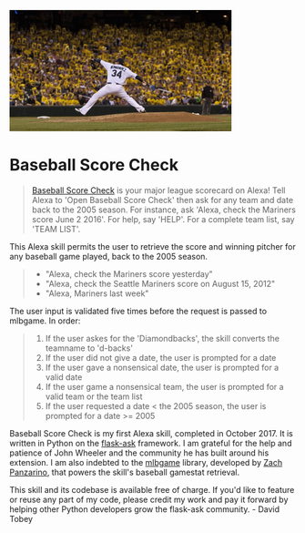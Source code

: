 
![picture](speech_assets/theking.jpg)
# Baseball Score Check

> [Baseball Score Check](https://www.amazon.com/gp/product/B075DL156N?ie=UTF8&ref-suffix=ss_rw) is your major league scorecard on Alexa! Tell Alexa to 'Open Baseball Score Check' then ask for any team and date back to the 2005 season. For instance, ask 'Alexa, check the Mariners score June 2 2016'. For help, say 'HELP'. For a complete team list, say 'TEAM LIST'.

This Alexa skill permits the user to retrieve the score and winning pitcher for any baseball game played, back to the 2005 season.

> * "Alexa, check the Mariners score yesterday"
> * "Alexa, check the Seattle Mariners score on August 15, 2012"
> * "Alexa, Mariners last week"

The user input is validated five times before the request is passed to mlbgame. In order:

> 1. If the user askes for the 'Diamondbacks', the skill converts the teamname to 'd-backs'
> 2. If the user did not give a date, the user is prompted for a date
> 3. If the user gave a nonsensical date, the user is prompted for a valid date
> 4. If the user game a nonsensical team, the user is prompted for a valid team or the team list
> 5. If the user requested a date < the 2005 season, the user is prompted for a date >= 2005

Baseball Score Check is my first Alexa skill, completed in October 2017. It is written in Python on the [flask-ask](https://github.com/johnwheeler/flask-ask) framework. I am grateful for the help and patience of John Wheeler and the community he has built around his extension. I am also indebted to the [mlbgame](https://github.com/panzarino/mlbgame) library, developed by [Zach Panzarino](http://panz.io/), that powers the skill's baseball gamestat retrieval.

This skill and its codebase is available free of charge. If you'd like to feature or reuse any part of my code, please credit my work and pay it forward by helping other Python developers grow the flask-ask community. - David Tobey
